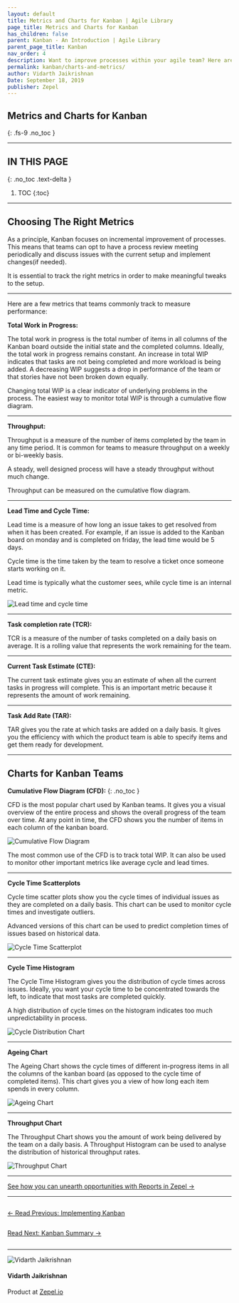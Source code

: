 ```yaml
---
layout: default
title: Metrics and Charts for Kanban | Agile Library
page_title: Metrics and Charts for Kanban
has_children: false
parent: Kanban - An Introduction | Agile Library
parent_page_title: Kanban
nav_order: 4
description: Want to improve processes within your agile team? Here are the metrics you should track and charts you should follow.
permalink: kanban/charts-and-metrics/
author: Vidarth Jaikrishnan
Date: September 18, 2019
publisher: Zepel
---
```


## Metrics and Charts for Kanban
{: .fs-9 .no_toc }

---

## IN THIS PAGE
{: .no_toc .text-delta }

1. TOC
{:toc}

---

## Choosing The Right Metrics

As a principle, Kanban focuses on incremental improvement of processes. This means that teams can opt to have a process review meeting periodically and discuss issues with the current setup and implement changes(if needed).

It is essential to track the right metrics in order to make meaningful tweaks to the setup. 

---

Here are a few metrics that teams commonly track to measure performance:

**Total Work in Progress:**

The total work in progress is the total number of items in all columns of the Kanban board outside the initial state and the completed columns. Ideally, the total work in progress remains constant. An increase in total WIP indicates that tasks are not being completed and more workload is being added. A decreasing WIP suggests a drop in performance of the team or that stories have not been broken down equally. 

Changing total WIP is a clear indicator of underlying problems in the process. The easiest way to monitor total WIP is through a cumulative flow diagram.

---

**Throughput:**

Throughput is a measure of the number of items completed by the team in any time period. It is common for teams to measure throughput on a weekly or bi-weekly basis. 

A steady, well designed process will have a steady throughput without much change.

Throughput can be measured on the cumulative flow diagram. 

---

**Lead Time and Cycle Time:**

Lead time is a measure of how long an issue takes to get resolved from when it has been created. For example, if an issue is added to the Kanban board on monday and is completed on friday, the lead time would be 5 days.  

Cycle time is the time taken by the team to resolve a ticket once someone starts working on it. 

Lead time is typically what the customer sees, while cycle time is an internal metric. 

![Lead time and cycle time](/agile/assets/uploads/lead-cycle-time.png)

---

**Task completion rate (TCR):**

TCR is a measure of the number of tasks completed on a daily basis on average. It is a rolling value that represents the work remaining for the team. 

---

**Current Task Estimate (CTE):**

The current task estimate gives you an estimate of when all the current tasks in progress will complete. This is an important metric because it represents the amount of work remaining. 

---

**Task Add Rate (TAR):**

TAR gives you the rate at which tasks are added on a daily basis. It gives you the efficiency with which the product team is able to specify items and get them ready for development.

---

## Charts for Kanban Teams

**Cumulative Flow Diagram (CFD):**
{: .no_toc }

CFD is the most popular chart used by Kanban teams. It gives you a visual overview of the entire process and shows the overall progress of the team over time. At any point in time, the CFD shows you the number of items in each column of the kanban board. 

![Cumulative Flow Diagram](/agile/assets/uploads/cfd.png)

The most common use of the CFD is to track total WIP. It can also be used to monitor other important metrics like average cycle and lead times. 

---

**Cycle Time Scatterplots**

Cycle time scatter plots show you the cycle times of individual issues as they are completed on a daily basis. This chart can be used to monitor cycle times and investigate outliers. 

Advanced versions of this chart can be used to predict completion times of issues based on historical data.

![Cycle Time Scatterplot](/agile/assets/uploads/cycle-time-scatterplot.png)

---

**Cycle Time Histogram**

The Cycle Time Histogram gives you the distribution of cycle times across issues. Ideally, you want your cycle time to be concentrated towards the left, to indicate that most tasks are completed quickly. 

A high distribution of cycle times on the histogram indicates too much unpredictability in process. 

![Cycle Distribution Chart](/agile/assets/uploads/cycle-distribution-chart.png)

---

**Ageing Chart**

The Ageing Chart shows the cycle times of different in-progress items in all the columns of the kanban board (as opposed to the cycle time of completed items). This chart gives you a view of how long each item spends in every column. 

![Ageing Chart](/agile/assets/uploads/ageing-chart.png)

---

**Throughput Chart**

The Throughput Chart shows you the amount of work being delivered by the team on a daily basis. A Throughput Histogram can be used to analyse the distribution of historical throughput rates.

![Throughput Chart](/agile/assets/uploads/throughput-chart.png)

---

<div class="highlight-row">
<div class="highlight-column">
<div class="highlight-card">
    <div class="highlight-container">
        <a href="https://zepel.io/features/reports/?utm_source=agilelibrary&utm_medium=bottom-cta&utm_campaign=kanbanmetrics" target="_blank">
        <p class="highlight-card-title">See how you can unearth opportunities with Reports in Zepel  →</p>
        </a>    
    </div>
</div>
</div>
</div>

---

<div class="row">
<div class="column">
<div class="card">
  <div class="container">
    <a href="{{ site.url }}{{ site.baseurl }}{% link agile/kanban-setup-and-implementation.md %}">
    <p class="card-title">←  Read Previous: Implementing Kanban</p> 
    </a>
  </div>
</div>
</div>

<div class="column">
<div class="card">
  <div class="container">
    <a href="{{ site.url }}{{ site.baseurl }}{% link agile/kanban-summary.md %}">
    <p class="card-title">Read Next: Kanban Summary  →</p>
    </a>
  </div>
</div>
</div>
</div>

---

<div class="row">
  <div class="column">
    <div class="author-card">
      <img class="author-profile-image" src="/agile/assets/uploads/vidarth.png" alt="Vidarth Jaikrishnan">
      <div class="author-card-content">
        <h4 class="author-card-name">Vidarth Jaikrishnan</h4>
        <p>Product at <a href="https://zepel.io/">Zepel.io</a></p>
      </div>
    </div>
  </div>
</div>